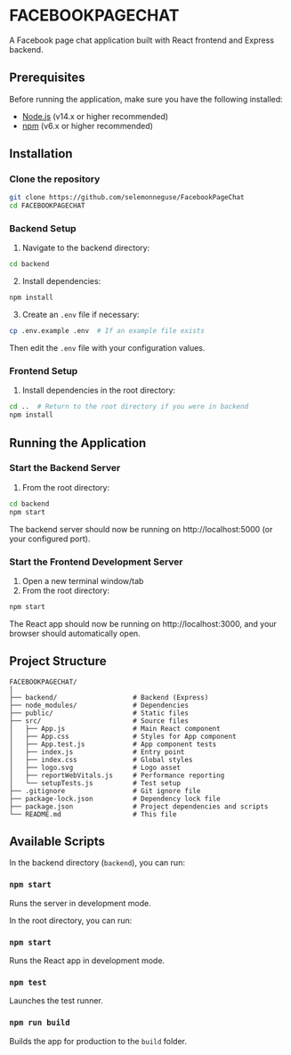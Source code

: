 # FACEBOOKPAGECHAT

A Facebook page chat application built with React frontend and Express backend.

## Prerequisites

Before running the application, make sure you have the following installed:

- [Node.js](https://nodejs.org/) (v14.x or higher recommended)
- [npm](https://www.npmjs.com/) (v6.x or higher recommended)

## Installation

### Clone the repository

```bash
git clone https://github.com/selemonneguse/FacebookPageChat
cd FACEBOOKPAGECHAT
```

### Backend Setup

1. Navigate to the backend directory:

```bash
cd backend
```

2. Install dependencies:

```bash
npm install
```

3. Create an `.env` file if necessary:

```bash
cp .env.example .env  # If an example file exists
```

Then edit the `.env` file with your configuration values.

### Frontend Setup

1. Install dependencies in the root directory:

```bash
cd ..  # Return to the root directory if you were in backend
npm install
```

## Running the Application

### Start the Backend Server

1. From the root directory:

```bash
cd backend
npm start
```

The backend server should now be running on http://localhost:5000 (or your configured port).

### Start the Frontend Development Server

1. Open a new terminal window/tab
2. From the root directory:

```bash
npm start
```

The React app should now be running on http://localhost:3000, and your browser should automatically open.

## Project Structure

```
FACEBOOKPAGECHAT/
│
├── backend/                   # Backend (Express)
├── node_modules/              # Dependencies
├── public/                    # Static files
├── src/                       # Source files
│   ├── App.js                 # Main React component
│   ├── App.css                # Styles for App component
│   ├── App.test.js            # App component tests
│   ├── index.js               # Entry point
│   ├── index.css              # Global styles
│   ├── logo.svg               # Logo asset
│   ├── reportWebVitals.js     # Performance reporting
│   └── setupTests.js          # Test setup
├── .gitignore                 # Git ignore file
├── package-lock.json          # Dependency lock file
├── package.json               # Project dependencies and scripts
└── README.md                  # This file
```

## Available Scripts

In the backend directory (`backend`), you can run:

### `npm start`

Runs the server in development mode.

In the root directory, you can run:

### `npm start`

Runs the React app in development mode.

### `npm test`

Launches the test runner.

### `npm run build`

Builds the app for production to the `build` folder.
